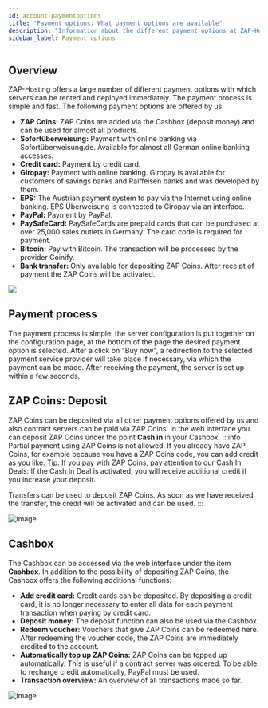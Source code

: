 ```yaml
---
id: account-paymentoptions
title: "Payment options: What payment options are available"
description: "Information about the different payment options at ZAP-Hosting PayPal, credit card, ZAP Coins and more - ZAP-Hosting.com documentation"
sidebar_label: Payment options
---
```


## Overview
ZAP-Hosting offers a large number of different payment options with which servers can be rented and deployed immediately. The payment process is simple and fast. The following payment options are offered by us:
*  **ZAP Coins:** ZAP Coins are added via the Cashbox (deposit money) and can be used for almost all products.
* **Sofortüberweisung:** Payment with online banking via Sofortüberweisung.de. Available for almost all German online banking accesses.
* **Credit card:** Payment by credit card.
* **Giropay:** Payment with online banking. Giropay is available for customers of savings banks and Raiffeisen banks and was developed by them.
* **EPS:** The Austrian payment system to pay via the Internet using online banking. EPS Überweisung is connected to Giropay via an interface.
* **PayPal:** Payment by PayPal.
* **PaySafeCard:** PaySafeCards are prepaid cards that can be purchased at over 25,000 sales outlets in Germany. The card code is required for payment.
* **Bitcoin:** Pay with Bitcoin. The transaction will be processed by the provider Coinify.
* **Bank transfer:** Only available for depositing ZAP Coins. After receipt of payment the ZAP Coins will be activated.

![](https://user-images.githubusercontent.com/61953937/159141611-341f5196-c480-488a-bd02-c620935154b1.png)


## Payment process
The payment process is simple: the server configuration is put together on the configuration page, at the bottom of the page the desired payment option is selected. After a click on "Buy now", a redirection to the selected payment service provider will take place if necessary, via which the payment can be made. After receiving the payment, the server is set up within a few seconds.

## ZAP Coins: Deposit
ZAP Coins can be deposited via all other payment options offered by us and also contract servers can be paid via ZAP Coins. In the web interface you can deposit ZAP Coins under the point **Cash in** in your Cashbox.
:::info
Partial payment using ZAP Coins is not allowed. If you already have ZAP Coins, for example because you have a ZAP Coins code, you can add credit as you like. Tip: If you pay with ZAP Coins, pay attention to our Cash In Deals: If the Cash In Deal is activated, you will receive additional credit if you increase your deposit.

Transfers can be used to deposit ZAP Coins. As soon as we have received the transfer, the credit will be activated and can be used.
:::


![image](https://user-images.githubusercontent.com/61953937/159141689-90e712e8-1a0d-41ad-a75b-ad067c7d8e68.png)

## Cashbox
The Cashbox can be accessed via the web interface under the item **Cashbox**. In addition to the possibility of depositing ZAP Coins, the Cashbox offers the following additional functions:
* **Add credit card:** Credit cards can be deposited. By depositing a credit card, it is no longer necessary to enter all data for each payment transaction when paying by credit card.
* **Deposit money:** The deposit function can also be used via the Cashbox.
* **Redeem voucher:** Vouchers that give ZAP Coins can be redeemed here. After redeeming the voucher code, the ZAP Coins are immediately credited to the account.
* **Automatically top up ZAP Coins:** ZAP Coins can be topped up automatically. This is useful if a contract server was ordered. To be able to recharge credit automatically, PayPal must be used.
* **Transaction overview:** An overview of all transactions made so far.


![image](https://user-images.githubusercontent.com/61953937/159141718-7036a1a1-3316-43f3-95e6-df0efb3172f8.png) 
